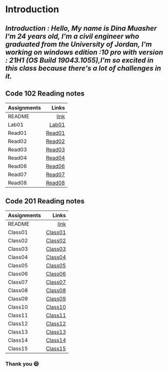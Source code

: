 # Introduction

##  *Introduction : Hello, My name is Dina Muasher I'm 24 years old, I'm a civil engineer who graduated from the University of Jordan, I'm working on windows edition :10 pro with version : 21H1 (OS Build 19043.1055),I'm so excited in this class because there's a lot of challenges in it.*

## **Code 102 Reading notes**






 | Assignments| Links|
|--------|-------:|
| README| [link](102/README.md)|
| Lab01 | [Lab01](102/Lab01.md)|
| Read01 | [Read01](102/Read01.md)|
| Read02 | [Read02](102/Read02.md)|
| Read03 | [Read03](102/READ03.md)|
| Read04 | [Read04](102/READ04.md)|
| Read06 | [Read06](102/READ06.md)|
| Read07 | [Read07](102/READ07.md)|
| Read08 | [Read08](102/READ08.md)|








## **Code 201 Reading notes**

 | Assignments| Links|
|--------|-------:|
| README| [link](README.md)|
| Class01 |[Class01](201/Class01.md) |
| Class02 | [Class02](201/Class02.md)|
| Class03 | [Class03](201/Class03.md)|
| Class04 |[Class04](201/Class04.md) |
| Class05 | [Class05](201/Class05.md)|
| Class06 |[Class06](201/Class06.md) |
| Class07 |[Class07](201/Class07.md) |
| Class08 | [Class08](201/Class08.md)|
| Class09 | [Class09](201/Class09.md)|
| Class10 | [Class10](201/Class10.md)|
| Class11 | [Class11](201/Class11.md)|
| Class12 | [Class12](201/Class12.md)|
| Class13 | [Class13](201/Class01.md)|
| Class14 | [Class14](201/Class01.md)|
| Class15 | [Class15](201/Class01.md)|


### Thank you 😄 


